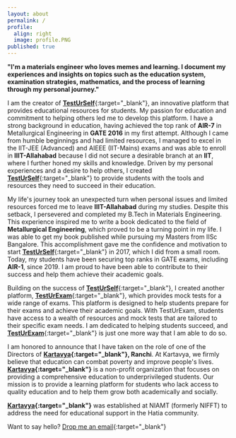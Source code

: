 ```yaml
---
layout: about
permalink: /
profile:
  align: right
  image: profile.PNG
published: true
---
```


**"I'm a materials engineer who loves memes and learning. I document my experiences and insights on topics such as the education system, examination strategies, mathematics, and the process of learning through my personal journey."** 

I am the creator of [**TestUrSelf**](https://www.testurself.in){:target="_blank"}, an innovative platform that provides educational resources for students. My passion for education and commitment to helping others led me to develop this platform. I have a strong background in education, having achieved the top rank of **AIR-7** in Metallurgical Engineering in **GATE 2016** in my first attempt. Although I came from humble beginnings and had limited resources, I managed to excel in the IIT-JEE (Advanced) and AIEEE (IIT-Mains) exams and was able to enroll in **IIIT-Allahabad** because I did not secure a desirable branch at an **IIT**, where I further honed my skills and knowledge. Driven by my personal experiences and a desire to help others, I created [**TestUrSelf**](https://www.testurself.in){:target="_blank"} to provide students with the tools and resources they need to succeed in their education.


My life's journey took an unexpected turn when personal issues and limited resources forced me to leave **IIIT-Allahabad** during my studies. Despite this setback, I persevered and completed my B.Tech in Materials Engineering. This experience inspired me to write a book dedicated to the field of **Metallurgical Engineering**, which proved to be a turning point in my life. I was able to get my book published while pursuing my Masters from IISc Bangalore. This accomplishment gave me the confidence and motivation to start [**TestUrSelf**](https://www.testurself.in){:target="_blank"} in 2017, which I did from a small room. Today, my students have been securing top ranks in GATE exams, including **AIR-1**, since 2019. I am proud to have been able to contribute to their success and help them achieve their academic goals.

Building on the success of [**TestUrSelf**](https://www.testurself.in){:target="_blank"}, I created another platform, [**TestUrExam**](https://testurexam.in){:target="_blank"}, which provides mock tests for a wide range of exams. This platform is designed to help students prepare for their exams and achieve their academic goals. With TestUrExam, students have access to a wealth of resources and mock tests that are tailored to their specific exam needs. I am dedicated to helping students succeed, and [**TestUrExam**](https://testurexam.in){:target="_blank"} is just one more way that I am able to do so.

I am honored to announce that I have taken on the role of one of the Directors of **[Kartavya](https://instagram.com/kartavya_niamt?igshid=Zjc2ZTc4Nzk=){:target="_blank"}, Ranchi**. At Kartavya, we firmly believe that education can combat poverty and improve people's lives. **[Kartavya](https://instagram.com/kartavya_niamt?igshid=Zjc2ZTc4Nzk=){:target="_blank"}** is a non-profit organization that focuses on providing a comprehensive education to underprivileged students. Our mission is to provide a learning platform for students who lack access to quality education and to help them grow both academically and socially.

**[Kartavya](https://instagram.com/kartavya_niamt?igshid=Zjc2ZTc4Nzk=){:target="_blank"}** was established at NIAMT (formerly NIFFT) to address the need for educational support in the Hatia community.

Want to say hello? [Drop me an email](mailto:samarjeet.xyz@gmail.com){:target="_blank"}
